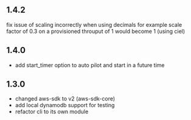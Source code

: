 1.4.2
-----
fix issue of scaling incorrectly when using decimals for example 
scale factor of 0.3 on a provisioned throuput of 1 would become 1 (using ciel)


1.4.0
-----

* add start_timer option to auto pilot and start in a future time

1.3.0
-----

* changed aws-sdk to v2 (aws-sdk-core)
* add local dynamodb support for testing
* refactor cli to its own module